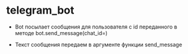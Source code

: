 # telegram_bot


- Bot посылает сообщения для пользователя c id переданного в методе bot.send_message(chat_id=)

- Текст сообщения передаем в аргументе функции send_message